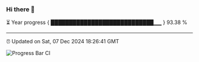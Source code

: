 ### Hi there 👋

⏳ Year progress { ████████████████████████████▁▁ } 93.38 %

---

⏰ Updated on Sat, 07 Dec 2024 18:26:41 GMT

![Progress Bar CI](https://github.com/liununu/liununu/workflows/Progress%20Bar%20CI/badge.svg)

